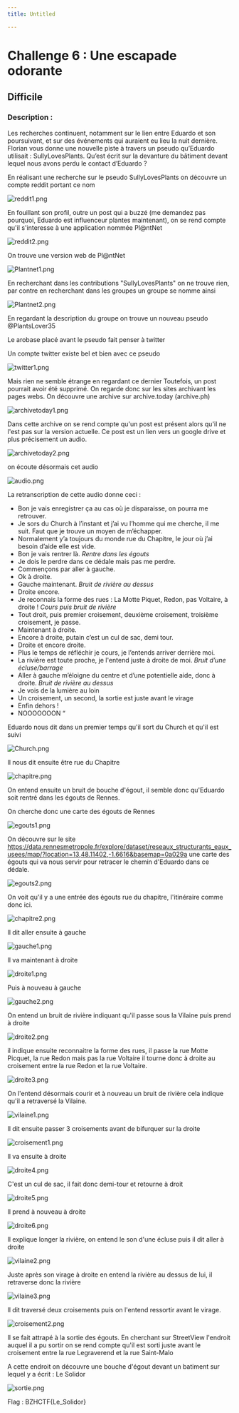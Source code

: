 ```yaml
---
title: Untitled

---
```


# Challenge 6 : Une escapade odorante
## Difficile
### Description : 


Les recherches continuent, notamment sur le lien entre Eduardo et son poursuivant, et sur des événements qui auraient eu lieu la nuit dernière. Florian vous donne une nouvelle piste à travers un pseudo qu’Eduardo utilisait : SullyLovesPlants.
Qu’est écrit sur la devanture du bâtiment devant lequel nous avons perdu le contact d’Eduardo ?

En réalisant une recherche sur le pseudo SullyLovesPlants on découvre un compte reddit portant ce nom 

![reddit1.png](reddit1.png)

En fouillant son profil, outre un post qui a buzzé (me demandez pas pourquoi, Eduardo est influenceur plantes maintenant), on se rend compte qu'il s'interesse à une application nommée Pl@ntNet

![reddit2.png](reddit2.png)

On trouve une version web de Pl@ntNet

![Plantnet1.png](Plantnet1.png)

En recherchant dans les contributions "SullyLovesPlants" on ne trouve rien, par contre en recherchant dans les groupes un groupe se nomme ainsi

![Plantnet2.png](Plantnet2.png)

En regardant la description du groupe on trouve un nouveau pseudo @PlantsLover35

Le arobase placé avant le pseudo fait penser à twitter

Un compte twitter existe bel et bien avec ce pseudo

![twitter1.png](twitter1.png)

Mais rien ne semble étrange en regardant ce dernier
Toutefois, un post pourrait avoir été supprimé. On regarde donc sur les sites archivant les pages webs.
On découvre une archive sur archive.today (archive.ph)

![archivetoday1.png](archivetoday1.png)

Dans cette archive on se rend compte qu'un post est présent alors qu'il ne l'est pas sur la version actuelle.
Ce post est un lien vers un google drive et plus précisement un audio.

![archivetoday2.png](archivetoday2.png)

on écoute désormais cet audio

![audio.png](audio.png)

La retranscription de cette audio donne ceci : 

- Bon je vais enregistrer ça au cas où je disparaisse, on pourra me retrouver.
- Je sors du Church à l’instant et j’ai vu l’homme qui me cherche, il me suit. Faut que je trouve un moyen de m’échapper.
- Normalement y’a toujours du monde rue du Chapitre, le jour où j’ai besoin d’aide elle est vide.
- Bon je vais rentrer là.
*Rentre dans les égouts*
- Je dois le perdre dans ce dédale mais pas me perdre.
- Commençons par aller à gauche.
- Ok à droite.
- Gauche maintenant.
*Bruit de rivière au dessus*
- Droite encore.
- Je reconnais la forme des rues : La Motte Piquet, Redon, pas Voltaire, à droite !
*Cours puis bruit de rivière*
- Tout droit, puis premier croisement, deuxième croisement, troisième croisement, je passe. 
- Maintenant à droite.
- Encore à droite, putain c’est un cul de sac, demi tour.
- Droite et encore droite.
- Plus le temps de réfléchir je cours, je l’entends arriver derrière moi.
- La rivière est toute proche, je l'entend juste à droite de moi.
*Bruit d’une écluse/barrage*
- Aller à gauche m’éloigne du centre et d’une potentielle aide, donc à droite.
*Bruit de rivière au dessus*
- Je vois de la lumière au loin
- Un croisement, un second, la sortie est juste avant le virage
- Enfin dehors !
- NOOOOOOON
“

Eduardo nous dit dans un premier temps qu'il sort du Church et qu'il est suivi

![Church.png](Church.png)

Il nous dit ensuite être rue du Chapitre

![chapitre.png](chapitre.png)

On entend ensuite un bruit de bouche d'égout, il semble donc qu'Eduardo soit rentré dans les égouts de Rennes.

On cherche donc une carte des égouts de Rennes

![egouts1.png](egouts1.png)

On découvre sur le site https://data.rennesmetropole.fr/explore/dataset/reseaux_structurants_eaux_usees/map/?location=13,48.11402,-1.6616&basemap=0a029a une carte des égouts qui va nous servir pour retracer le chemin d'Eduardo dans ce dédale.

![egouts2.png](egouts2.png)

On voit qu'il y a une entrée des égouts rue du chapitre, l'itinéraire comme donc ici.

![chapitre2.png](chapitre2.png)

Il dit aller ensuite à gauche

![gauche1.png](gauche1.png)

Il va maintenant à droite

![droite1.png](droite1.png)

Puis à nouveau à gauche

![gauche2.png](gauche2.png)

On entend un bruit de rivière indiquant qu'il passe sous la Vilaine puis prend à droite

![droite2.png](droite2.png)

il indique ensuite reconnaitre la forme des rues, il passe la rue Motte Picquet, la rue Redon mais pas la rue Voltaire il tourne donc à droite au croisement entre la rue Redon et la rue Voltaire.

![droite3.png](droite3.png)

On l'entend désormais courir et à nouveau un bruit de rivière cela indique qu'il a retraversé la Vilaine.

![vilaine1.png](vilaine1.png)

Il dit ensuite passer 3 croisements avant de bifurquer sur la droite

![croisement1.png](croisement1.png)

Il va ensuite à droite

![droite4.png](droite4.png)

C'est un cul de sac, il fait donc demi-tour et retourne à droit

![droite5.png](droite5.png)

Il prend à nouveau à droite

![droite6.png](droite6.png)

Il explique longer la rivière, on entend le son d'une écluse puis il dit aller à droite

![vilaine2.png](vilaine2.png)

Juste après son virage à droite en entend la rivière au dessus de lui, il retraverse donc la rivière

![vilaine3.png](vilaine3.png)

Il dit traversé deux croisements puis on l'entend ressortir avant le virage.

![croisement2.png](croisement2.png)

Il se fait attrapé à la sortie des égouts. En cherchant sur StreetView l'endroit auquel il a pu sortir on se rend compte qu'il est sorti juste avant le croisement entre la rue Legraverend et la rue Saint-Malo

A cette endroit on découvre une bouche d'égout devant un batiment sur lequel y a écrit : Le Solidor

![sortie.png](sortie.png)

Flag : BZHCTF{Le_Solidor}



